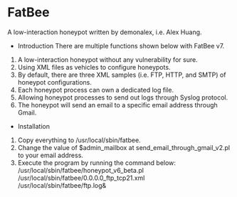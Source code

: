 # FatBee
A low-interaction honeypot written by demonalex, i.e. Alex Huang.

* Introduction
There are multiple functions shown below with FatBee v7.
1) A low-interaction honeypot without any vulnerability for sure.
2) Using XML files as vehicles to configure honeypots.
3) By default, there are three XML samples (i.e. FTP, HTTP, and SMTP) of honeypot configurations.
4) Each honeypot process can own a dedicated log file.
5) Allowing honeypot processes to send out logs through Syslog protocol.
6) The honeypot will send an email to a specific email address through Gmail.

* Installation
1) Copy everything to /usr/local/sbin/fatbee.
2) Change the value of $admin_mailbox at send_email_through_gmail_v2.pl to your email address.
3) Execute the program by running the command below:
/usr/local/sbin/fatbee/honeypot_v6_beta.pl /usr/local/sbin/fatbee/0.0.0.0_ftp_tcp21.xml /usr/local/sbin/fatbee/ftp.log&


